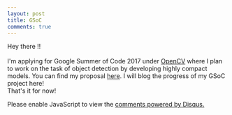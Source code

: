 ```yaml
---
layout: post
title: GSoC
comments: true
---
```


Hey there !! <br><br>
I'm applying for Google Summer of Code 2017 under [OpenCV](https://www.opencv.org) where
I plan to work on the task of object detection by developing highly compact models. You can find my proposal [here](https://docs.google.com/document/d/1zUxaQ4WYM211WaS17Dbe1jHlNeN7Twt0Aws5tt1zKXU/edit?usp=sharing). I will blog the progress of my GSoC project here! <br>
That's it for now!

<div id="disqus_thread"></div>
<script>

/**
*  RECOMMENDED CONFIGURATION VARIABLES: EDIT AND UNCOMMENT THE SECTION BELOW TO INSERT DYNAMIC VALUES FROM YOUR PLATFORM OR CMS.
*  LEARN WHY DEFINING THESE VARIABLES IS IMPORTANT: https://disqus.com/admin/universalcode/#configuration-variables*/
/*
var disqus_config = function () {
this.page.url = PAGE_URL;  // Replace PAGE_URL with your page's canonical URL variable
this.page.identifier = PAGE_IDENTIFIER; // Replace PAGE_IDENTIFIER with your page's unique identifier variable
};
*/
(function() { // DON'T EDIT BELOW THIS LINE
var d = document, s = d.createElement('script');
s.src = 'https://kvmanohar22-github-io.disqus.com/embed.js';
s.setAttribute('data-timestamp', +new Date());
(d.head || d.body).appendChild(s);
})();
</script>
<noscript>Please enable JavaScript to view the <a href="https://disqus.com/?ref_noscript">comments powered by Disqus.</a></noscript>
